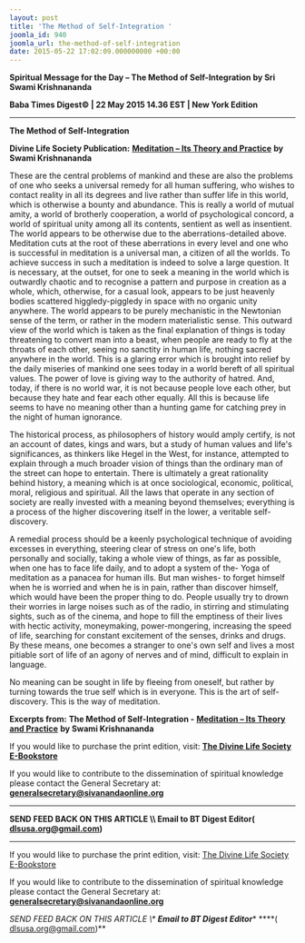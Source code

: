 ```yaml
---
layout: post
title: 'The Method of Self-Integration '
joomla_id: 940
joomla_url: the-method-of-self-integration
date: 2015-05-22 17:02:09.000000000 +00:00
---
```

  

















































**Spiritual Message for the Day – The Method of Self-Integration by Sri Swami Krishnananda**

**Baba Times Digest© | 22 May 2015 14.36 EST | New York Edition**

* * *

**The Method of Self-Integration**

**Divine Life Society Publication:** [**Meditation – Its Theory and Practice**](http://www.swami-krishnananda.org/medi/medi_6.html) **by Swami Krishnananda**

These are the central problems of mankind and these are also the problems of one who seeks a universal remedy for all human suffering, who wishes to contact reality in all its degrees and live rather than suffer life in this world, which is otherwise a bounty and abundance. This is really a world of mutual amity, a world of brotherly cooperation, a world of psychological concord, a world of spiritual unity among all its contents, sentient as well as insentient. The world appears to be otherwise due to the aberrations-detailed above. Meditation cuts at the root of these aberrations in every level and one who is successful in meditation is a universal man, a citizen of all the worlds. To achieve success in such a meditation is indeed to solve a large question. It is necessary, at the outset, for one to seek a meaning in the world which is outwardly chaotic and to recognise a pattern and purpose in creation as a whole, which, otherwise, for a casual look, appears to be just heavenly bodies scattered higgledy-piggledy in space with no organic unity anywhere. The world appears to be purely mechanistic in the Newtonian sense of the term, or rather in the modern materialistic sense. This outward view of the world which is taken as the final explanation of things is today threatening to convert man into a beast, when people are ready to fly at the throats of each other, seeing no sanctity in human life, nothing sacred anywhere in the world. This is a glaring error which is brought into relief by the daily miseries of mankind one sees today in a world bereft of all spiritual values. The power of love is giving way to the authority of hatred. And, today, if there is no world war, it is not because people love each other, but because they hate and fear each other equally. All this is because life seems to have no meaning other than a hunting game for catching prey in the night of human ignorance.

The historical process, as philosophers of history would amply certify, is not an account of dates, kings and wars, but a study of human values and life's significances, as thinkers like Hegel in the West, for instance, attempted to explain through a much broader vision of things than the ordinary man of the street can hope to entertain. There is ultimately a great rationality behind history, a meaning which is at once sociological, economic, political, moral, religious and spiritual. All the laws that operate in any section of society are really invested with a meaning beyond themselves; everything is a process of the higher discovering itself in the lower, a veritable self-discovery.

A remedial process should be a keenly psychological technique of avoiding excesses in everything, steering clear of stress on one's life, both personally and socially, taking a whole view of things, as far as possible, when one has to face life daily, and to adopt a system of the- Yoga of meditation as a panacea for human ills. But man wishes- to forget himself when he is worried and when he is in pain, rather than discover himself, which would have been the proper thing to do. People usually try to drown their worries in large noises such as of the radio, in stirring and stimulating sights, such as of the cinema, and hope to fill the emptiness of their lives with hectic activity, moneymaking, power-mongering, increasing the speed of life, searching for constant excitement of the senses, drinks and drugs. By these means, one becomes a stranger to one's own self and lives a most pitiable sort of life of an agony of nerves and of mind, difficult to explain in language.

No meaning can be sought in life by fleeing from oneself, but rather by turning towards the true self which is in everyone. This is the art of self-discovery. This is the way of meditation.



**Excerpts from:**  **The Method of Self-Integration -** [**Meditation – Its Theory and Practice**](http://www.swami-krishnananda.org/medi/medi_6.html) **by Swami Krishnananda**

If you would like to purchase the print edition, visit: **[The Divine Life Society E-Bookstore](http://www.dlshq.org/download/download.htm)**

If you would like to contribute to the dissemination of spiritual knowledge please contact the General Secretary at: [](mailto:%20%3Cscript%20type=%27text/javascript%27%3E%20%3C%21--%20var%20prefix%20=%20%27ma%27%20+%20%27il%27%20+%20%27to%27;%20var%20path%20=%20%27hr%27%20+%20%27ef%27%20+%20%27=%27;%20var%20addy57016%20=%20%27generalsecretary%27%20+%20%27@%27;%20addy57016%20=%20addy57016%20+%20%27sivanandaonline%27%20+%20%27.%27%20+%20%27org%27;%20document.write%28%27%3Ca%20%27%20+%20path%20+%20%27%5C%27%27%20+%20prefix%20+%20%27:%27%20+%20addy57016%20+%20%27%5C%27%3E%27%29;%20document.write%28addy57016%29;%20document.write%28%27%3C%5C/a%3E%27%29;%20//--%3E%5Cn%20%3C/script%3E%3Cscript%20type=%27text/javascript%27%3E%20%3C%21--%20document.write%28%27%3Cspan%20style=%5C%27display:%20none;%5C%27%3E%27%29;%20//--%3E%20%3C/script%3EThis%20email%20address%20is%20being%20protected%20from%20spambots.%20You%20need%20JavaScript%20enabled%20to%20view%20it.%20%3Cscript%20type=%27text/javascript%27%3E%20%3C%21--%20document.write%28%27%3C/%27%29;%20document.write%28%27span%3E%27%29;%20//--%3E%20%3C/script%3E?subject=Contribution%20to%20Dissemination%20of%20Spiritual%20Knowledge) **generalsecretary@sivanandaonline.org**

****

**SEND FEED BACK ON THIS ARTICLE \\\ Email to BT Digest Editor[](mailto:%20%3Cscript%20type=%27text/javascript%27%3E%20%3C%21--%20var%20prefix%20=%20%27ma%27%20+%20%27il%27%20+%20%27to%27;%20var%20path%20=%20%27hr%27%20+%20%27ef%27%20+%20%27=%27;%20var%20addy72654%20=%20%27dlsusa.org%27%20+%20%27@%27;%20addy72654%20=%20addy72654%20+%20%27gmail%27%20+%20%27.%27%20+%20%27com%27;%20document.write%28%27%3Ca%20%27%20+%20path%20+%20%27%5C%27%27%20+%20prefix%20+%20%27:%27%20+%20addy72654%20+%20%27%5C%27%3E%27%29;%20document.write%28addy72654%29;%20document.write%28%27%3C%5C/a%3E%27%29;%20//--%3E%5Cn%20%3C/script%3E%3Cscript%20type=%27text/javascript%27%3E%20%3C%21--%20document.write%28%27%3Cspan%20style=%5C%27display:%20none;%5C%27%3E%27%29;%20//--%3E%20%3C/script%3EThis%20email%20address%20is%20being%20protected%20from%20spambots.%20You%20need%20JavaScript%20enabled%20to%20view%20it.%20%3Cscript%20type=%27text/javascript%27%3E%20%3C%21--%20document.write%28%27%3C/%27%29;%20document.write%28%27span%3E%27%29;%20//--%3E%20%3C/script%3E?subject=DLS%20Posts)( [dlsusa.org@gmail.com](mailto:dlsusa.org@gmail.com))**



* * *



  

If you would like to purchase the print edition, visit: [The Divine Life Society E-Bookstore](http://www.dlshq.org/download/download.htm)

If you would like to contribute to the dissemination of spiritual knowledge please contact the General Secretary at: **[generalsecretary@sivanandaonline.org](mailto:generalsecretary@sivanandaonline.org)**

**SEND FEED BACK ON THIS ARTICLE \\\**  **Email to BT Digest Editor**** [](mailto:%20%3Cscript%20type=%27text/javascript%27%3E%20%3C%21--%20var%20prefix%20=%20%27ma%27%20+%20%27il%27%20+%20%27to%27;%20var%20path%20=%20%27hr%27%20+%20%27ef%27%20+%20%27=%27;%20var%20addy72654%20=%20%27dlsusa.org%27%20+%20%27@%27;%20addy72654%20=%20addy72654%20+%20%27gmail%27%20+%20%27.%27%20+%20%27com%27;%20document.write%28%27%3Ca%20%27%20+%20path%20+%20%27%5C%27%27%20+%20prefix%20+%20%27:%27%20+%20addy72654%20+%20%27%5C%27%3E%27%29;%20document.write%28addy72654%29;%20document.write%28%27%3C%5C/a%3E%27%29;%20//--%3E%5Cn%20%3C/script%3E%3Cscript%20type=%27text/javascript%27%3E%20%3C%21--%20document.write%28%27%3Cspan%20style=%5C%27display:%20none;%5C%27%3E%27%29;%20//--%3E%20%3C/script%3EThis%20email%20address%20is%20being%20protected%20from%20spambots.%20You%20need%20JavaScript%20enabled%20to%20view%20it.%20%3Cscript%20type=%27text/javascript%27%3E%20%3C%21--%20document.write%28%27%3C/%27%29;%20document.write%28%27span%3E%27%29;%20//--%3E%20%3C/script%3E?subject=DLS%20Posts)****( [dlsusa.org@gmail.com](mailto:dlsusa.org@gmail.com))**  
